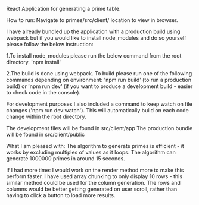 React Application for generating a prime table.

How to run:
Navigate to primes/src/client/ location to view in browser.

I have already bundled up the application with a production build using webpack but if you would like to install node_modules and do so yourself please follow the below instruction:

 1.To install node_modules please run the below command from the root directory.
  'npm install'

 2.The build is done using webpack. To build please run one of the following commands depending on environment:
  'npm run build' (to run a production build) or 'npm run dev' (if you want to produce a development build - easier to check code in the console).

For development purposes I also included a command to keep watch on file changes ('npm run dev:watch'). This will automatically build on each code change within the root directory.

The development files will be found in src/client/app
The production bundle will be found in src/client/public


What I am pleased with:
The algorithm to generate primes is efficient - it works by excluding multiples of values as it loops.
The algorithm can generate 1000000 primes in around 15 seconds.

If I had more time:
I would work on the render method more to make this perform faster.
I have used array chunking to only display 10 rows - this similar method could be used for the column generation.
The rows and columns would be better getting generated on user scroll, rather than having to click a button to load more results.

